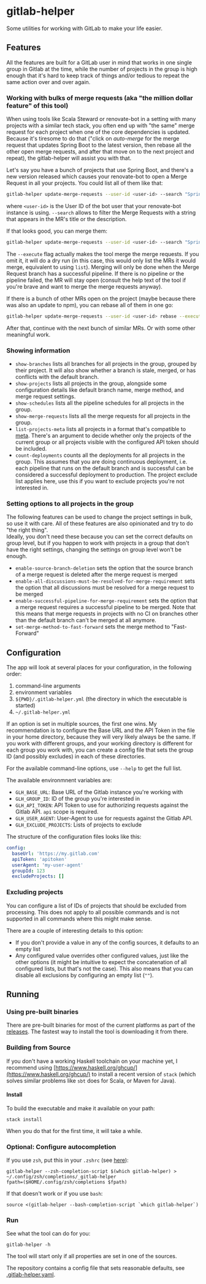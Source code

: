 # gitlab-helper

Some utilities for working with GitLab to make your life easier.

## Features

All the features are built for a GitLab user in mind that works in one single group in Gitlab at the time, while the number of projects in the group is high enough that it's hard to keep track of things and/or tedious to repeat the same action over and over again.

### Working with bulks of merge requests (aka "the million dollar feature" of this tool)

When using tools like Scala Steward or renovate-bot in a setting with many projects with a similar tech stack, you often end up with "the same" merge request for each project when one of the core dependencies is updated.  
Because it's tiresome to do that ("click on _auto-merge_ for the merge request that updates Spring Boot to the latest version, then rebase all the other open merge requests, and after that move on to the next project and repeat), the gitlab-helper will assist you with that.

Let's say you have a bunch of projects that use Spring Boot, and there's a new version released which causes your renovate-bot to open a Merge Request in all your projects.
You could list all of them like that:

```sh
gitlab-helper update-merge-requests --user-id <user-id> --search "Spring Boot" list
```

where `<user-id>` is the User ID of the bot user that your renovate-bot instance is using.
`--search` allows to filter the Merge Requests with a string that appears in the MR's title or the description.

If that looks good, you can merge them:

```sh
gitlab-helper update-merge-requests --user-id <user-id> --search "Spring Boot" merge --execute
```

The `--execute` flag actually makes the tool merge the merge requests. If you omit it, it will do a dry run (in this case, this would only list the MRs it would merge, equivalent to using `list`).
Merging will only be done when the Merge Request branch has a successful pipeline.
If there is no pipeline or the pipeline failed, the MR will stay open (consult the help text of the tool if you're brave and want to merge the merge requests anyway).

If there is a bunch of other MRs open on the project (maybe because there was also an update to npm), you can rebase all of them in one go:

```sh
gitlab-helper update-merge-requests --user-id <user-id> rebase --execute
```

After that, continue with the next bunch of similar MRs.
Or with some other meaningful work.

### Showing information

* `show-branches` lists all branches for all projects in the group, grouped by their project. It will also show whether a branch is stale, merged, or has conflicts with the default branch.
* `show-projects` lists all projects in the group, alongside some configuration details like default branch name, merge method, and merge request settings.
* `show-schedules` lists all the pipeline schedules for all projects in the group.
* `show-merge-requests` lists all the merge requests for all projects in the group.
* `list-projects-meta` lists all projects in a format that's compatible to [meta](https://github.com/mateodelnorte/meta). There's an argument to decide whether only the projects of the current group or all projects visible with the configured API token should be included.
* `count-deployments` counts all the deployments for all projects in the group. This assumes that you are doing continuous deployment, i.e. each pipeline that runs on the default branch and is successful can be considered a successful deployment to production. The project exclude list applies here, use this if you want to exclude projects you're not interested in.

### Setting options to all projects in the group

The following features can be used to change the project settings in bulk, so use it with care.
All of these features are also opinionated and try to do "the right thing".  
Ideally, you don't need these because you can set the correct defaults on group level, but if you happen to work with projects in a group that don't have the right settings, changing the settings on group level won't be enough.

* `enable-source-branch-deletion` sets the option that the source branch of a merge request is deleted after the merge request is merged
* `enable-all-discussions-must-be-resolved-for-merge-requirement` sets the option that all discussions must be resolved for a merge request to be merged
* `enable-successful-pipeline-for-merge-requirement` sets the option that a merge request requires a successful pipeline to be merged. Note that this means that merge requests in projects with no CI on branches other than the default branch can't be merged at all anymore.
* `set-merge-method-to-fast-forward` sets the merge method to "Fast-Forward"

## Configuration

The app will look at several places for your configuration, in the following order:

1. command-line arguments
1. environment variables
1. `${PWD}/.gitlab-helper.yml` (the directory in which the executable is started)
1. `~/.gitlab-helper.yml`

If an option is set in multiple sources, the first one wins.
My recommendation is to configure the Base URL and the API Token in the file in your home directory, because they will very likely always be the same.
If you work with different groups, and your working directory is different for each group you work with, you can create a config file that sets the group ID (and possibly excludes) in each of these directories.

For the available command-line options, use `--help` to get the full list.

The available environmnent variables are:

* `GLH_BASE_URL`: Base URL of the Gitlab instance you're working with
* `GLH_GROUP_ID`: ID of the group you're interested in
* `GLH_API_TOKEN`: API Token to use for authorizing requests against the Gitlab API. `api` scope is required.
* `GLH_USER_AGENT`: User-Agent to use for requests against the Gitlab API.
* `GLH_EXCLUDE_PROJECTS`: Lists of projects to exclude

The structure of the configuration files looks like this:

```yaml
config:
  baseUrl: 'https://my.gitlab.com'
  apiToken: 'apitoken'
  userAgent: 'my-user-agent'
  groupId: 123
  excludeProjects: []
```

### Excluding projects

You can configure a list of IDs of projects that should be excluded from processing.
This does not apply to all possible commands and is not supported in all commands where this might make sense.

There are a couple of interesting details to this option:

* If you don't provide a value in any of the config sources, it defaults to an empty list
* Any configured value overrides other configured values, just like the other options (it might be intuitive to expect the concatenation of all configured lists, but that's not the case). This also means that you can disable all exclusions by configuring an empty list (`""`).

## Running

### Using pre-built binaries

There are pre-built binaries for most of the current platforms as part of the [releases](https://github.com/L7R7/gitlab-helper/releases/latest).
The fastest way to install the tool is downloading it from there.

### Building from Source

If you don't have a working Haskell toolchain on your machine yet, I recommend using [https://www.haskell.org/ghcup/](https://www.haskell.org/ghcup/) to install a recent version of `stack` (which solves similar problems like `sbt` does for Scala, or Maven for Java).

#### Install

To build the executable and make it available on your path:

```shell script
stack install
```

When you do that for the first time, it will take a while.

### Optional: Configure autocompletion

If you use `zsh`, put this in your `.zshrc` (see [here](https://stackoverflow.com/a/61861568/5247502)):

```shell script
gitlab-helper --zsh-completion-script $(which gitlab-helper) > ~/.config/zsh/completions/_gitlab-helper
fpath=($HOME/.config/zsh/completions $fpath)
```

If that doesn't work or if you use `bash`:

```shell script
source <(gitlab-helper --bash-completion-script `which gitlab-helper`)
```

### Run

See what the tool can do for you:

```shell script
gitlab-helper -h
```

The tool will start only if all properties are set in one of the sources.

The repository contains a config file that sets reasonable defaults, see [.gitlab-helper.yaml](.gitlab-helper.yml).
